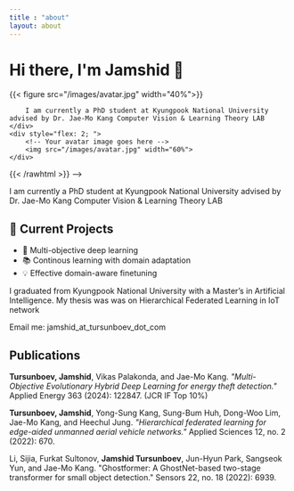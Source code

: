 ```yaml
---
title : "about"
layout: about
---
```

# Hi there, I'm Jamshid 👋

{{< figure src="/images/avatar.jpg" width="40%">}}
<!-- {{< rawhtml >}}
<div style="display: flex; align-items: center;">
    <div style="flex: 1;">
        <!-- Your about text goes here -->
        I am currently a PhD student at Kyungpook National University advised by Dr. Jae-Mo Kang Computer Vision & Learning Theory LAB
    </div>
    <div style="flex: 2; ">
        <!-- Your avatar image goes here -->
        <img src="/images/avatar.jpg" width="60%">
    </div>
</div>
{{< /rawhtml >}} -->

I am currently a PhD student at Kyungpook National University advised by Dr. Jae-Mo Kang Computer Vision & Learning Theory LAB

## 🚀 Current Projects
- 🤖 Multi-objective deep learning
- 📚 Continous learning with domain adaptation
- 💡 Effective domain-aware finetuning

I graduated from Kyungpook National University with a Master’s in Artificial Intelligence. My thesis was was on Hierarchical Federated Learning in IoT network

Email me: jamshid_at_tursunboev_dot_com

## Publications
**Tursunboev, Jamshid**, Vikas Palakonda, and Jae-Mo Kang. *"Multi-Objective Evolutionary Hybrid Deep Learning for energy theft detection."* Applied Energy 363 (2024): 122847. (JCR IF Top 10%) 

**Tursunboev, Jamshid**, Yong-Sung Kang, Sung-Bum Huh, Dong-Woo Lim, Jae-Mo Kang, and Heechul Jung. *"Hierarchical federated learning for edge-aided unmanned aerial vehicle networks."* Applied Sciences 12, no. 2 (2022): 670.

Li, Sijia, Furkat Sultonov, **Jamshid Tursunboev**, Jun-Hyun Park, Sangseok Yun, and Jae-Mo Kang. "Ghostformer: A GhostNet-based two-stage transformer for small object detection." Sensors 22, no. 18 (2022): 6939.
